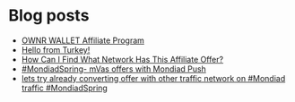 # Blog posts
<!-- BLOG-POST-LIST:START -->
- [OWNR WALLET Affiliate Program](https://afflift.com/f/threads/ownr-wallet-affiliate-program.9733/)
- [Hello from Turkey!](https://afflift.com/f/threads/hello-from-turkey.10501/)
- [How Can I Find What Network Has This Affiliate Offer?](https://afflift.com/f/threads/how-can-i-find-what-network-has-this-affiliate-offer.10494/)
- [#MondiadSpring- mVas offers with Mondiad Push](https://afflift.com/f/threads/mondiadspring-mvas-offers-with-mondiad-push.10480/)
- [lets try already converting offer with other traffic network on #Mondiad traffic #MondiadSpring](https://afflift.com/f/threads/lets-try-already-converting-offer-with-other-traffic-network-on-mondiad-traffic-mondiadspring.10474/)
<!-- BLOG-POST-LIST:END -->
